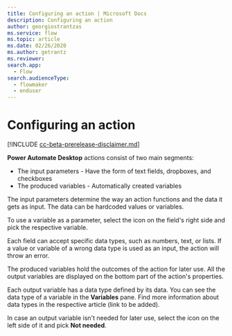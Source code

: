 ```yaml
---
title: Configuring an action | Microsoft Docs
description: Configuring an action
author: georgiostrantzas
ms.service: flow
ms.topic: article
ms.date: 02/26/2020
ms.author: getrantz
ms.reviewer:
search.app: 
  - Flow
search.audienceType: 
  - flowmaker
  - enduser
---
```


# Configuring an action

[!INCLUDE [cc-beta-prerelease-disclaimer.md](../../includes/cc-beta-prerelease-disclaimer.md)]

**Power Automate Desktop** actions consist of two main segments:
- The input parameters - Have the form of text fields, dropboxes, and checkboxes
- The produced variables - Automatically created variables

The input parameters determine the way an action functions and the data it gets as input. The data can be hardcoded values or variables. 

To use a variable as a parameter, select the icon on the field's right side and pick the respective variable.

Each field can accept specific data types, such as numbers, text, or lists. If a value or variable of a wrong data type is used as an input, the action will throw an error. 

The produced variables hold the outcomes of the action for later use. All the output variables are displayed on the bottom part of the action's properties. 

Each output variable has a data type defined by its data. You can see the data type of a variable in the **Variables** pane. Find more information about data types in the respective article (link to be added). 

In case an output variable isn't needed for later use, select the icon on the left side of it and pick **Not needed**. 
